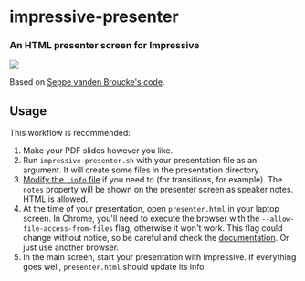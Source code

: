 # impressive-presenter
### An HTML presenter screen for Impressive

![](https://dl.dropbox.com/u/1116031/images/impressive-presenter.png)

Based on [Seppe vanden Broucke's code][vandenbroucke].

## Usage
This workflow is recommended:

1. Make your PDF slides however you like.
2. Run `impressive-presenter.sh` with your presentation file as an argument. It will create some files in the presentation directory.
3. [Modify the `.info` file][info-scripts] if you need to (for transitions, for example). The `notes` property will be shown on the presenter screen as speaker notes. HTML is allowed.
4. At the time of your presentation, open `presenter.html` in your laptop screen. In Chrome, you'll need to execute the browser with the `--allow-file-access-from-files` flag, otherwise it won't work. This flag could change without notice, so be careful and check the [documentation][chrome-flags]. Or just use another browser.
5. In the main screen, start your presentation with Impressive. If everything goes well, `presenter.html` should update its info.

[vandenbroucke]: http://blog.macuyiko.com/2009/12/buillding-presenter-view-for-linux.html
[info-scripts]: http://impressive.sourceforge.net/manual.php#scripts
[chrome-flags]: http://peter.sh/experiments/chromium-command-line-switches/